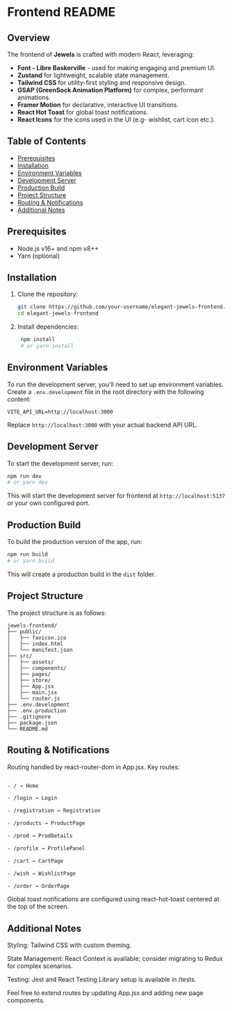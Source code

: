 # Frontend README

## Overview

The frontend of **Jewels** is crafted with modern React, leveraging:

- **Font - Libre Baskerville** - used for making engaging and premium UI.
- **Zustand** for lightweight, scalable state management.
- **Tailwind CSS** for utility-first styling and responsive design.
- **GSAP (GreenSock Animation Platform)** for complex, performant animations.
- **Framer Motion** for declarative, interactive UI transitions.
- **React Hot Toast** for global toast notifications.
- **React Icons** for the icons used in the UI (e.g- wishlist, cart icon etc.).

## Table of Contents

- [Prerequisites](#prerequisites)
- [Installation](#installation)
- [Environment Variables](#environment-variables)
- [Development Server](#development-server)
- [Production Build](#production-build)
- [Project Structure](#project-structure)
- [Routing & Notifications](#routing-&-notifications)
- [Additional Notes](#additional-notes)


## Prerequisites

- Node.js v16+ and npm v8++
- Yarn (optional)

## Installation

1. Clone the repository:
   ```bash
   git clone https://github.com/your-username/elegant-jewels-frontend.git
   cd elegant-jewels-frontend
   ```

2. Install dependencies:
   ```bash
    npm install
    # or yarn install
   ```

## Environment Variables
To run the development server, you'll need to set up environment variables. Create a `.env.development` file in the root directory with the following content:
```
VITE_API_URL=http://localhost:3000
```
Replace `http://localhost:3000` with your actual backend API URL.


## Development Server
To start the development server, run:
```bash
npm run dev
# or yarn dev
```
This will start the development server for frontend at `http://localhost:5137` or your own configured port.

## Production Build
To build the production version of the app, run:
```bash
npm run build
# or yarn build
```
This will create a production build in the `dist` folder.

## Project Structure
The project structure is as follows:
```
jewels-frontend/
├── public/
│   ├── favicon.ico
│   ├── index.html
│   └── manifest.json
├── src/
│   ├── assets/
│   ├── components/
│   ├── pages/
│   ├── store/
│   ├── App.jsx
│   ├── main.jsx
│   └── router.js
├── .env.development
├── .env.production
├── .gitignore
├── package.json
└── README.md
```

## Routing & Notifications

Routing handled by react-router-dom in App.jsx. Key routes:
```bash

- / → Home

- /login → Login

- /registration → Registration

- /products → ProductPage

- /prod → ProdDetails

- /profile → ProfilePanel

- /cart → CartPage

- /wish → WishlistPage

- /order → OrderPage
```

Global toast notifications are configured using react-hot-toast centered at the top of the screen.

## Additional Notes

Styling: Tailwind CSS with custom theming.

State Management: React Context is available; consider migrating to Redux for complex scenarios.

Testing: Jest and React Testing Library setup is available in /tests.

Feel free to extend routes by updating App.jsx and adding new page components.